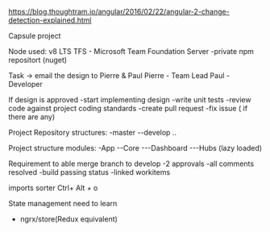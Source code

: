 https://blog.thoughtram.io/angular/2016/02/22/angular-2-change-detection-explained.html

Capsule project

Node used: v8 LTS
TFS - Microsoft Team Foundation Server
-private npm repositort (nuget)

Task -> email the design to Pierre & Paul
Pierre - Team Lead
Paul - Developer

If design is approved
-start implementing design
-write unit tests
-review code against project coding standards
-create pull request
-fix issue ( if there are any)

Project Repository structures:
-master
--develop
..

Project structure modules:
-App
--Core
---Dashboard
---Hubs (lazy loaded)

Requirement to able merge branch to develop
-2 approvals
-all comments resolved
-build passing status
-linked workitems

imports sorter
Ctrl+ Alt + o

State management need to learn

- ngrx/store(Redux equivalent)

